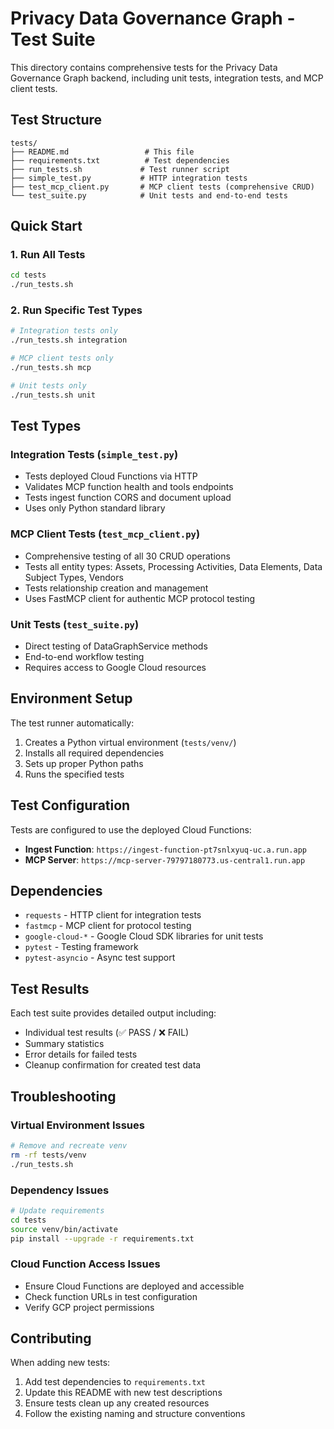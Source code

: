 # Privacy Data Governance Graph - Test Suite

This directory contains comprehensive tests for the Privacy Data Governance Graph backend, including unit tests, integration tests, and MCP client tests.

## Test Structure

```
tests/
├── README.md                 # This file
├── requirements.txt          # Test dependencies
├── run_tests.sh             # Test runner script
├── simple_test.py           # HTTP integration tests
├── test_mcp_client.py       # MCP client tests (comprehensive CRUD)
└── test_suite.py            # Unit tests and end-to-end tests
```

## Quick Start

### 1. Run All Tests
```bash
cd tests
./run_tests.sh
```

### 2. Run Specific Test Types
```bash
# Integration tests only
./run_tests.sh integration

# MCP client tests only
./run_tests.sh mcp

# Unit tests only
./run_tests.sh unit
```

## Test Types

### Integration Tests (`simple_test.py`)
- Tests deployed Cloud Functions via HTTP
- Validates MCP function health and tools endpoints
- Tests ingest function CORS and document upload
- Uses only Python standard library

### MCP Client Tests (`test_mcp_client.py`)
- Comprehensive testing of all 30 CRUD operations
- Tests all entity types: Assets, Processing Activities, Data Elements, Data Subject Types, Vendors
- Tests relationship creation and management
- Uses FastMCP client for authentic MCP protocol testing

### Unit Tests (`test_suite.py`)
- Direct testing of DataGraphService methods
- End-to-end workflow testing
- Requires access to Google Cloud resources

## Environment Setup

The test runner automatically:
1. Creates a Python virtual environment (`tests/venv/`)
2. Installs all required dependencies
3. Sets up proper Python paths
4. Runs the specified tests

## Test Configuration

Tests are configured to use the deployed Cloud Functions:
- **Ingest Function**: `https://ingest-function-pt7snlxyuq-uc.a.run.app`
- **MCP Server**: `https://mcp-server-79797180773.us-central1.run.app`

## Dependencies

- `requests` - HTTP client for integration tests
- `fastmcp` - MCP client for protocol testing
- `google-cloud-*` - Google Cloud SDK libraries for unit tests
- `pytest` - Testing framework
- `pytest-asyncio` - Async test support

## Test Results

Each test suite provides detailed output including:
- Individual test results (✅ PASS / ❌ FAIL)
- Summary statistics
- Error details for failed tests
- Cleanup confirmation for created test data

## Troubleshooting

### Virtual Environment Issues
```bash
# Remove and recreate venv
rm -rf tests/venv
./run_tests.sh
```

### Dependency Issues
```bash
# Update requirements
cd tests
source venv/bin/activate
pip install --upgrade -r requirements.txt
```

### Cloud Function Access Issues
- Ensure Cloud Functions are deployed and accessible
- Check function URLs in test configuration
- Verify GCP project permissions

## Contributing

When adding new tests:
1. Add test dependencies to `requirements.txt`
2. Update this README with new test descriptions
3. Ensure tests clean up any created resources
4. Follow the existing naming and structure conventions
